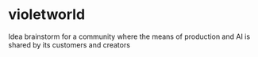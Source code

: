 # violetworld
Idea brainstorm for a community where the means of production and AI is shared by its customers and creators
